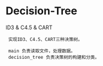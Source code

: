 # Decision-Tree
ID3 &amp; C4.5 &amp; CART


     实现ID3、C4.5、CART三种决策树。
     
     main 负责读取文件，处理数据。
     decision_tree 负责决策树的构建和分类。
